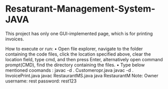 # Resaturant-Management-System-JAVA

This project has only one GUI-implemented page, which is for printing invoices.

How to execute or run:
•	Open file explorer, navigate to the folder containing the code files, click the location specified above, clear the location field, type cmd, and then press Enter, alternatively open command prompt(CMD), find the directory containing the files.
•	Type below mentioned coomands :
       javac -d . Customeropr.java
       javac -d . InvoicePrint.java
       javac RestaurantMS.java
       java RestaurantM
Note:
Owner username: rest
      password: rest123
